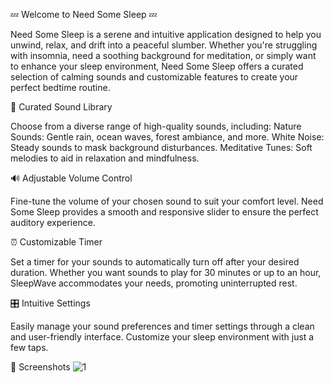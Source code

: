 💤 Welcome to Need Some Sleep 💤

Need Some Sleep is a serene and intuitive application designed to help you unwind, relax, and drift into a peaceful slumber. Whether you're struggling with insomnia, need a soothing background for meditation, or simply want to enhance your sleep environment, Need Some Sleep offers a curated selection of calming sounds and customizable features to create your perfect bedtime routine.

🎵 Curated Sound Library

Choose from a diverse range of high-quality sounds, including:
Nature Sounds: Gentle rain, ocean waves, forest ambiance, and more.
White Noise: Steady sounds to mask background disturbances.
Meditative Tunes: Soft melodies to aid in relaxation and mindfulness.

🔊 Adjustable Volume Control

Fine-tune the volume of your chosen sound to suit your comfort level. Need Some Sleep provides a smooth and responsive slider to ensure the perfect auditory experience.

⏰ Customizable Timer

Set a timer for your sounds to automatically turn off after your desired duration. Whether you want sounds to play for 30 minutes or up to an hour, SleepWave accommodates your needs, promoting uninterrupted rest.

🎛️ Intuitive Settings

Easily manage your sound preferences and timer settings through a clean and user-friendly interface. Customize your sleep environment with just a few taps.

📸 Screenshots
![1](https://github.com/user-attachments/assets/627f7e98-7163-40eb-a163-45a2b5f9baaf)
